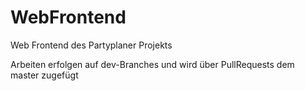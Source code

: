 # WebFrontend
Web Frontend des Partyplaner Projekts

Arbeiten erfolgen auf dev-Branches und wird über PullRequests dem master zugefügt